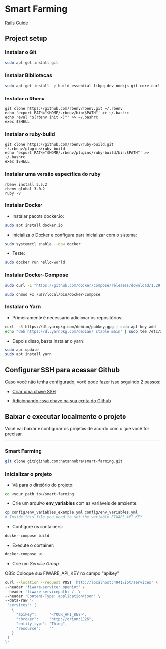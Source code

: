 # Smart Farming

[Rails Guide](https://guides.rubyonrails.org/)

## Project setup

### Instalar o Git

```sh
sudo apt-get install git
```

### Instalar Bibliotecas

```sh
sudo apt-get install -y build-essential libpq-dev nodejs git-core curl zlib1g-dev libssl-dev libreadline-dev libyaml-dev libsqlite3-dev sqlite3 libxml2-dev libxslt1-dev libcurl4-openssl-dev software-properties-common libffi-dev
```

### Instalar o Rbenv
```
git clone https://github.com/rbenv/rbenv.git ~/.rbenv
echo 'export PATH="$HOME/.rbenv/bin:$PATH"' >> ~/.bashrc
echo 'eval "$(rbenv init -)"' >> ~/.bashrc
exec $SHELL
```

### Instalar o ruby-build
```
git clone https://github.com/rbenv/ruby-build.git ~/.rbenv/plugins/ruby-build
echo 'export PATH="$HOME/.rbenv/plugins/ruby-build/bin:$PATH"' >> ~/.bashrc
exec $SHELL
```

### Instalar uma versão específica do ruby
```
rbenv install 3.0.2
rbenv global 3.0.2
ruby -v
```

### Instalar Docker

- Instalar pacote docker.io:

```sh
sudo apt install docker.io
```

- Inicializa o Docker e configura para inicializar com o sistema:

```sh
sudo systemctl enable --now docker
```

- Teste:

```sh
sudo docker run hello-world
```

### Instalar Docker-Compose

```sh
sudo curl -L "https://github.com/docker/compose/releases/download/1.29.2/docker-compose-$(uname -s)-$(uname -m)" -o /usr/local/bin/docker-compose
```

```sh
sudo chmod +x /usr/local/bin/docker-compose
```

### Instalar o Yarn

- Primeiramente é necessário adicionar os repositórios:

```sh
curl -sS https://dl.yarnpkg.com/debian/pubkey.gpg | sudo apt-key add
echo "deb https://dl.yarnpkg.com/debian/ stable main" | sudo tee /etc/apt/sources.list.d/yarn.list
```

- Depois disso, basta instalar o yarn:

```sh
sudo apt update
sudo apt install yarn
```

## Configurar SSH para acessar Github

Caso você não tenha configurado, você pode fazer isso seguindo 2 passos:

- [Criar uma chave SSH](https://docs.github.com/pt/enterprise-server@3.0/github/authenticating-to-github/connecting-to-github-with-ssh/generating-a-new-ssh-key-and-adding-it-to-the-ssh-agent)

- [Adicionando essa chave na sua conta do Github](https://docs.github.com/pt/enterprise-server@3.0/github/authenticating-to-github/connecting-to-github-with-ssh/adding-a-new-ssh-key-to-your-github-account)

## Baixar e executar localmente o projeto

Você vai baixar e configurar os projetos de acordo com o que você for precisar.

---

### Smart Farming

```sh
git clone git@github.com:natannobre/smart-farming.git
```

### Inicializar o projeto

- Vá para o diretório do projeto:

```sh
cd <your_path_to>/smart-farming
```

- Crie um arquivo __env_variables__ com as variáveis de ambiente:

```sh
cp config/env_variables_example.yml config/env_variables.yml
# Inside this file you need to set the variable FIWARE_API_KEY
```

- Configure os containers:

```sh
docker-compose build
```

- Execute o container:

```sh
docker-compose up
```

- Crie um *Service Group*

OBS: Coloque sua FIWARE_API_KEY no campo "apikey"

```sh
curl --location --request POST 'http://localhost:4041/iot/services' \
--header 'fiware-service: openiot' \
--header 'fiware-servicepath: /' \
--header 'Content-Type: application/json' \
--data-raw '{
 "services": [
   {
     "apikey":      "<YOUR_API_KEY>",
     "cbroker":     "http://orion:1026",
     "entity_type": "Thing",
     "resource":    ""
   }
 ]
}'
```
